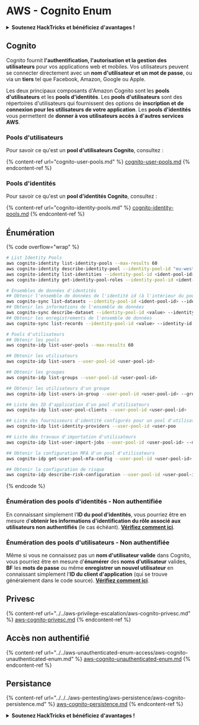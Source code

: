 # AWS - Cognito Enum

<details>

<summary><strong>Soutenez HackTricks et bénéficiez d'avantages !</strong></summary>

* Si vous souhaitez voir votre **entreprise annoncée dans HackTricks** ou si vous souhaitez accéder à la **dernière version de PEASS ou télécharger HackTricks en PDF**, consultez les [**PLANS D'ABONNEMENT**](https://github.com/sponsors/carlospolop) !
* Obtenez le [**swag officiel PEASS & HackTricks**](https://peass.creator-spring.com)
* Découvrez [**The PEASS Family**](https://opensea.io/collection/the-peass-family), notre collection d'[**NFTs**](https://opensea.io/collection/the-peass-family) exclusifs
* **Rejoignez le** 💬 [**groupe Discord**](https://discord.gg/hRep4RUj7f) ou le [**groupe Telegram**](https://t.me/peass) ou **suivez** moi sur **Twitter** 🐦 [**@carlospolopm**](https://twitter.com/carlospolopm).

* **Partagez vos astuces de piratage en soumettant des PR aux** [**HackTricks**](https://github.com/carlospolop/hacktricks) et [**HackTricks Cloud**](https://github.com/carlospolop/hacktricks-cloud) **dépôts github.**

</details>

## Cognito

Cognito fournit **l'authentification, l'autorisation et la gestion des utilisateurs** pour vos applications web et mobiles. Vos utilisateurs peuvent se connecter directement avec un **nom d'utilisateur et un mot de passe**, ou via un **tiers** tel que Facebook, Amazon, Google ou Apple.

Les deux principaux composants d'Amazon Cognito sont les **pools d'utilisateurs** et les **pools d'identités**. Les **pools d'utilisateurs** sont des répertoires d'utilisateurs qui fournissent des options de **inscription et de connexion pour les utilisateurs de votre application**. Les **pools d'identités** vous permettent de **donner à vos utilisateurs accès à d'autres services AWS**.

### **Pools d'utilisateurs**

Pour savoir ce qu'est un **pool d'utilisateurs Cognito**, consultez :

{% content-ref url="cognito-user-pools.md" %}
[cognito-user-pools.md](cognito-user-pools.md)
{% endcontent-ref %}

### **Pools d'identités**

Pour savoir ce qu'est un **pool d'identités Cognito**, consultez :

{% content-ref url="cognito-identity-pools.md" %}
[cognito-identity-pools.md](cognito-identity-pools.md)
{% endcontent-ref %}

## Énumération

{% code overflow="wrap" %}
```bash
# List Identity Pools
aws cognito-identity list-identity-pools --max-results 60
aws cognito-identity describe-identity-pool --identity-pool-id "eu-west-2:38b294756-2578-8246-9074-5367fc9f5367"
aws cognito-identity list-identities --identity-pool-id <ident-pool-id> --max-results 60
aws cognito-identity get-identity-pool-roles --identity-pool-id <ident-pool-id>

# Ensembles de données d'identités
## Obtenir l'ensemble de données de l'identité id (à l'intérieur du pool d'identités)
aws cognito-sync list-datasets --identity-pool-id <ident-pool-id> --identity-id <ident-id>
## Obtenir les informations de l'ensemble de données
aws cognito-sync describe-dataset --identity-pool-id <value> --identity-id <value> --dataset-name <value>
## Obtenir les enregistrements de l'ensemble de données
aws cognito-sync list-records --identity-pool-id <value> --identity-id <value> --dataset-name <value>

# Pools d'utilisateurs
## Obtenir les pools
aws cognito-idp list-user-pools --max-results 60

## Obtenir les utilisateurs
aws cognito-idp list-users --user-pool-id <user-pool-id>

## Obtenir les groupes
aws cognito-idp list-groups --user-pool-id <user-pool-id>

## Obtenir les utilisateurs d'un groupe
aws cognito-idp list-users-in-group --user-pool-id <user-pool-id> --group-name <group-name>

## Liste des ID d'application d'un pool d'utilisateurs
aws cognito-idp list-user-pool-clients --user-pool-id <user-pool-id>

## Liste des fournisseurs d'identité configurés pour un pool d'utilisateurs
aws cognito-idp list-identity-providers --user-pool-id <user-poo

## Liste des travaux d'importation d'utilisateurs
aws cognito-idp list-user-import-jobs --user-pool-id <user-pool-id> --max-results 60

## Obtenir la configuration MFA d'un pool d'utilisateurs
aws cognito-idp get-user-pool-mfa-config --user-pool-id <user-pool-id>

## Obtenir la configuration de risque
aws cognito-idp describe-risk-configuration --user-pool-id <user-pool-id>
```
{% endcode %}

### Énumération des pools d'identités - Non authentifiée

En connaissant simplement l'**ID du pool d'identités**, vous pourriez être en mesure d'**obtenir les informations d'identification du rôle associé aux utilisateurs non authentifiés** (le cas échéant). [**Vérifiez comment ici**](cognito-identity-pools.md#accessing-iam-roles).

### Énumération des pools d'utilisateurs - Non authentifiée

Même si vous ne connaissez pas un **nom d'utilisateur valide** dans Cognito, vous pourriez être en mesure d'**énumérer** des **noms d'utilisateur** valides, **BF** les **mots de passe** ou même **enregistrer un nouvel utilisateur** en connaissant simplement l'**ID du client d'application** (qui se trouve généralement dans le code source). [**Vérifiez comment ici**](cognito-user-pools.md#registration).

## Privesc

{% content-ref url="../../aws-privilege-escalation/aws-cognito-privesc.md" %}
[aws-cognito-privesc.md](../../aws-privilege-escalation/aws-cognito-privesc.md)
{% endcontent-ref %}

## Accès non authentifié

{% content-ref url="../../aws-unauthenticated-enum-access/aws-cognito-unauthenticated-enum.md" %}
[aws-cognito-unauthenticated-enum.md](../../aws-unauthenticated-enum-access/aws-cognito-unauthenticated-enum.md)
{% endcontent-ref %}

## Persistance

{% content-ref url="../../../aws-pentesting/aws-persistence/aws-cognito-persistence.md" %}
[aws-cognito-persistence.md](../../../aws-pentesting/aws-persistence/aws-cognito-persistence.md)
{% endcontent-ref %}

<details>

<summary><strong>Soutenez HackTricks et bénéficiez d'avantages !</strong></summary>

* Si vous souhaitez voir votre **entreprise annoncée dans HackTricks** ou si vous souhaitez accéder à la **dernière version de PEASS ou télécharger HackTricks en PDF**, consultez les [**PLANS D'ABONNEMENT**](https://github.com/sponsors/carlospolop) !
* Obtenez le [**swag officiel PEASS & HackTricks**](https://peass.creator-spring.com)
* Découvrez [**The PEASS Family**](https://opensea.io/collection/the-peass-family), notre collection d'[**NFTs**](https://opensea.io/collection/the-peass-family) exclusifs
* **Rejoignez le** 💬 [**groupe Discord**](https://discord.gg/hRep4RUj7f) ou le [**groupe Telegram**](https://t.me/peass) ou **suivez** moi sur **Twitter** 🐦 [**@carlospolopm**](https://twitter.com/carlospolopm).

* **Partagez vos astuces de piratage en soumettant des PR aux** [**HackTricks**](https://github.com/carlospolop/hacktricks) et [**HackTricks Cloud**](https://github.com/carlospolop/hacktricks-cloud) **dépôts github.**

</details>